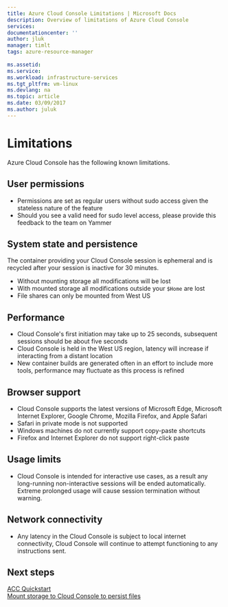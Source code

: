 ```yaml
---
title: Azure Cloud Console Limitations | Microsoft Docs
description: Overview of limitations of Azure Cloud Console
services: 
documentationcenter: ''
author: jluk
manager: timlt
tags: azure-resource-manager
 
ms.assetid: 
ms.service: 
ms.workload: infrastructure-services
ms.tgt_pltfrm: vm-linux
ms.devlang: na
ms.topic: article
ms.date: 03/09/2017
ms.author: juluk
---
```


# Limitations
Azure Cloud Console has the following known limitations.

## User permissions
* Permissions are set as regular users without sudo access given the stateless nature of the feature
* Should you see a valid need for sudo level access, please provide this feedback to the team on Yammer

## System state and persistence
The container providing your Cloud Console session is ephemeral and is recycled after your session is inactive for 30 minutes.
* Without mounting storage all modifications will be lost
* With mounted storage all modifications outside your `$Home` are lost
* File shares can only be mounted from West US

## Performance
* Cloud Console's first initiation may take up to 25 seconds, subsequent sessions should be about five seconds
* Cloud Console is held in the West US region, latency will increase if interacting from a distant location
* New container builds are generated often in an effort to include more tools, performance may fluctuate as this process is refined

## Browser support
* Cloud Console supports the latest versions of Microsoft Edge, Microsoft Internet Explorer, Google Chrome, Mozilla Firefox, and Apple Safari
* Safari in private mode is not supported
* Windows machines do not currently support copy-paste shortcuts
* Firefox and Internet Explorer do not support right-click paste

## Usage limits
* Cloud Console is intended for interactive use cases, as a result any long-running non-interactive sessions will be ended automatically. Extreme prolonged usage will cause session termination without warning.

## Network connectivity
* Any latency in the Cloud Console is subject to local internet connectivity, Cloud Console will continue to attempt functioning to any instructions sent.

## Next steps
[ACC Quickstart](../Get-started/acc-quickstart.md) <br>
[Mount storage to Cloud Console to persist files](/How-to/acc-persisting-storage.md) 